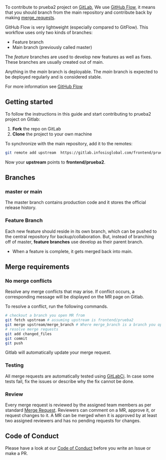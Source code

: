 <!-- Space: PROYEC -->
<!-- Parent: Prueba2 -->
<!-- Title: Contributing GithubFlow Prueba2 -->
<!-- Label: Prueba2 -->
<!-- Label: Project -->
<!-- Label: Contributing -->
<!-- Label: GithubFlow -->
<!-- Include: ./../disclaimer.md -->
<!-- Include: ac:toc -->

To contribute to prueba2 project on [GitLab](https://gitlab.infosisglobal.com/frontend/prueba2), We use [GitHub Flow](https://githubflow.github.io/), it means that you should branch from the main repository and contribute back by making [merge_requests](https://gitlab.infosisglobal.com/frontend/prueba2/-/merge_requests).

GitHub Flow is very lightweight (especially compared to GitFlow). This workflow uses only two kinds of branches:

- Feature branch
- Main branch (previously called master)

The _feature_ branches are used to develop new features as well as fixes. These branches are usually created out of main.

Anything in the _main_ branch is deployable. The _main_ branch is expected to be deployed regularly and is considered stable.

For more information see [GitHub Flow](https://githubflow.github.io/)

## Getting started

To follow the instructions in this guide and start contributing to prueba2 project on Gitlab:

1. **Fork** the repo on GitLab
2. **Clone** the project to your own machine

To synchronize with the main repository, add it to the remotes:

```bash
git remote add upstream  https://gitlab.infosisglobal.com/frontend/prueba2.git
```

Now your **upstream** points to **frontend/prueba2**.

## Branches

### master or main

The master branch contains production code and it stores the official release history.

### Feature Branch

Each new feature should reside in its own branch, which can be pushed to the central repository for backup/collaboration. But, instead of branching off of master, **feature branches** use develop as their parent branch.

- When a feature is complete, it gets merged back into main.

## Merge requirements

### No merge conflicts

Resolve any merge conflicts that may arise. If conflict occurs, a corresponding message will be displayed on the MR page on Gitlab.

To resolve a conflict, run the following commands.

```bash
# checkout a branch you open MR from
git fetch upstream # assuming upstream is frontend/prueba2
git merge upstream/merge_branch # Where merge_branch is a branch you open merge request against.
# resolve merge requests
git add changed_files
git commit
git push
```

Gitlab will automatically update your merge request.

### Testing

All merge requests are automatically tested using [GitLabCi](https://docs.gitlab.com/ee/ci). In case some tests fail, fix the issues or describe why the fix cannot be done.

### Review

Every merge request is reviewed by the assigned team members as per standard [Merge Request](https://docs.gitlab.com/ee/user/project/merge_requests/). Reviewers can comment on a MR, approve it, or request changes to it. A MR can be merged when it is approved by at least two assigned reviewers and has no pending requests for changes.

## Code of Conduct

Please have a look at our [Code of Conduct](../code_of_conduct.md) before you write an Issue or make a PR.
